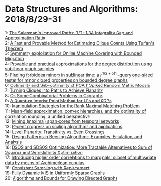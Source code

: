 # Data Structures and Algorithms: 2018/8/29-31  
1: [The Salesman's Improved Paths: 3/2+1/34 Integrality Gap and  Approximation Ratio](https://doi.org/10.48550/arXiv.1604.02486)  
2: [A Fast and Provable Method for Estimating Clique Counts Using Tur\'an's  Theorem](https://doi.org/10.48550/arXiv.1611.05561)  
3: [Symmetry exploitation for Online Machine Covering with Bounded Migration](https://doi.org/10.48550/arXiv.1612.01829)  
4: [Provable and practical approximations for the degree distribution using  sublinear graph samples](https://doi.org/10.48550/arXiv.1710.08607)  
5: [Finding forbidden minors in sublinear time: a $n^{1/2+o(1)}$-query  one-sided tester for minor closed properties on bounded degree graphs](https://doi.org/10.48550/arXiv.1805.08187)  
6: [Optimality and Sub-optimality of PCA I: Spiked Random Matrix Models](https://doi.org/10.48550/arXiv.1807.00891)  
7: [Turning Cliques into Paths to Achieve Planarity](https://doi.org/10.48550/arXiv.1808.08925)  
8: [On Some Combinatorial Problems in Cographs](https://doi.org/10.48550/arXiv.1808.09117)  
9: [A Quantum Interior Point Method for LPs and SDPs](https://doi.org/10.48550/arXiv.1808.09266)  
10: [Manipulation Strategies for the Rank Maximal Matching Problem](https://doi.org/10.48550/arXiv.1710.11462)  
11: [Mean-field approximation, convex hierarchies, and the optimality of  correlation rounding: a unified perspective](https://doi.org/10.48550/arXiv.1808.07226)  
12: [Mining (maximal) span-cores from temporal networks](https://doi.org/10.48550/arXiv.1808.09376)  
13: [Recent progress on scaling algorithms and applications](https://doi.org/10.48550/arXiv.1808.09669)  
14: [Level Planarity: Transitivity vs. Even Crossings](https://doi.org/10.48550/arXiv.1808.09931)  
15: [Design Patterns in Beeping Algorithms: Examples, Emulation, and Analysis](https://doi.org/10.48550/arXiv.1607.02951)  
16: [DSOS and SDSOS Optimization: More Tractable Alternatives to Sum of  Squares and Semidefinite Optimization](https://doi.org/10.48550/arXiv.1706.02586)  
17: [Introducing higher order correlations to marginals' subset of  multivariate data by means of Archimedean copulas](https://doi.org/10.48550/arXiv.1803.07813)  
18: [Consistent Sampling with Replacement](https://doi.org/10.48550/arXiv.1808.10016)  
19: [Fully Dynamic MIS in Uniformly Sparse Graphs](https://doi.org/10.48550/arXiv.1808.10316)  
20: [Algorithms and Bounds for Drawing Directed Graphs](https://doi.org/10.48550/arXiv.1808.10364)  